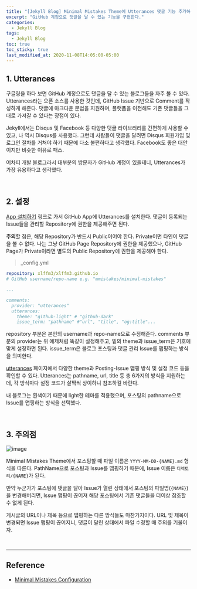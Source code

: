 ```yaml
---
title: "[Jekyll Blog] Minimal Mistakes Theme에 Utterances 댓글 기능 추가하기"
excerpt: "GitHub 계정으로 댓글을 달 수 있는 기능을 구현한다."
categories:
  - Jekyll Blog
tags:
  - Jekyll Blog
toc: true
toc_sticky: true
last_modified_at: 2020-11-08T14:05:00-05:00
---
```


## 1. Utterances

구글링을 하다 보면 GitHub 계정으로도 댓글을 달 수 있는 블로그들을 자주 볼 수 있다. Utterances라는 오픈 소스를 사용한 것인데, GitHub Issue 기반으로 Comment를 작성하게 해준다. 댓글에 마크다운 문법을 지원하며, 플랫폼을 이전해도 기존 댓글들을 그대로 가져갈 수 있다는 장점이 있다.

Jekyll에서는 Disqus 및 Facebook 등 다양한 댓글 라이브러리를 간편하게 사용할 수 있고, 나 역시 Disqus를 사용했다. 그런데 사람들이 댓글을 달려면 Disqus 회원가입 및 로그인 절차를 거쳐야 하기 때문에 다소 불편하다고 생각했다. Facebook도 좋은 대안이지만 비슷한 이유로 패스.

어차피 개발 블로그라서 대부분의 방문자가 GitHub 계정이 있을테니, Utterances가 가장 유용하다고 생각했다.

<br>

## 2. 설정

[App 설치하기](https://github.com/apps/utterances) 링크로 가서 GitHub App에 Utterances를 설치한다. 댓글이 등록되는 Issue들을 관리할 Repository에 권한을 제공해주면 된다.

**주의**할 점은, 해당 Repository가 반드시 Public이어야 한다. Private이면 타인이 댓글을 볼 수 없다. 나는 그냥 GitHub Page Repository에 권한을 제공했으나, GitHub Page가 Private이라면 별도의 Public Repository에 권한을 제공해야 한다.

> _config.yml

```yml
repository: xlffm3/xlffm3.github.io
# GitHub username/repo-name e.g. "mmistakes/minimal-mistakes"

...

comments:
  provider: "utterances"
  utterances:
    theme: "github-light" # "github-dark"
    issue_term: "pathname" #"url", "title", "og:title"...
```

repository 부분은 본인의 username과 repo-name으로 수정해준다. comments 부분의 provider는 위 예제처럼 똑같이 설정해주고, 밑의 theme과 issue_term은 기호에 맞게 설정하면 된다. issue_term은 블로그 포스팅과 댓글 관리 Issue를 맵핑하는 방식을 의미한다.  

[utterances](https://utteranc.es/) 페이지에서 다양한 theme과 Posting-Issue 맵핑 방식 및 설정 코드 등을 확인할 수 있다. Utterances는 pathname, url, title 등 총 6가지의 방식을 지원하는데, 각 방식마다 설정 코드가 살짝씩 상이하니 참조하길 바란다.

내 블로그는 흰색이기 때문에 light한 테마를 적용했으며, 포스팅의 pathname으로 Issue를 맵핑하는 방식을 선택했다.

<br>

## 3. 주의점

![image](https://user-images.githubusercontent.com/56240505/98458204-76cd9c80-21d1-11eb-9a36-a0936a39d524.png)

Minimal Mistakes Theme에서 포스팅할 때 파일 이름은 ```YYYY-MM-DD-{NAME}.md``` 형식을 따른다. PathName으로 포스팅과 Issue를 맵핑하기 때문에, Issue 이름은 ```디렉토리/{NAME}```가 된다.

만약 누군가가 포스팅에 댓글을 달아 Issue가 열린 상태에서 포스팅의 파일명(```{NAME}```)을 변경해버리면, Issue 맵핑이 끊어져 해당 포스팅에서 기존 댓글들을 더이상 참조할 수 없게 된다.

게시글의 URL이나 제목 등으로 맵핑하는 다른 방식들도 마찬가지이다. URL 및 제목이 변경되면 Issue 맵핑이 끊어지니, 댓글이 달린 상태에서 파일 수정할 때 주의를 기울이자.

<br>

---

## Reference

* [Minimal Mistakes Configuration](https://mmistakes.github.io/minimal-mistakes/docs/configuration/#utterances-comments)
